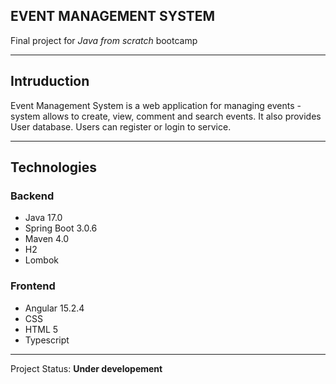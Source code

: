 ## EVENT MANAGEMENT SYSTEM
Final project for _Java from scratch_ bootcamp

___
## Intruduction

Event Management System is a web application for managing events - system allows
to create, view, comment and search events. It also provides User database. Users can 
register or login to service.
___
## Technologies

### Backend

- Java 17.0
- Spring Boot 3.0.6
- Maven 4.0
- H2
- Lombok

### Frontend

- Angular 15.2.4
- CSS
- HTML 5
- Typescript
---
Project Status: **Under developement**
